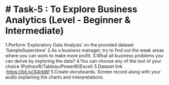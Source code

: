 # # Task-5 : To Explore Business Analytics (Level - Beginner & Intermediate)

1.Perform ‘Exploratory Data Analysis’ on the provided dataset ‘SampleSuperstore’
2.As a business manager, try to find out the weak areas where you can work to make more profit.
3.What all business problems you can derive by exploring the data?
4.You can choose any of the tool of your choice (Python/R/Tableau/PowerBI/Excel)
5.Dataset link :https://bit.ly/3i4rbWl
5.Create storyboards. Screen record along with your audio explaining the charts and interpretations.
